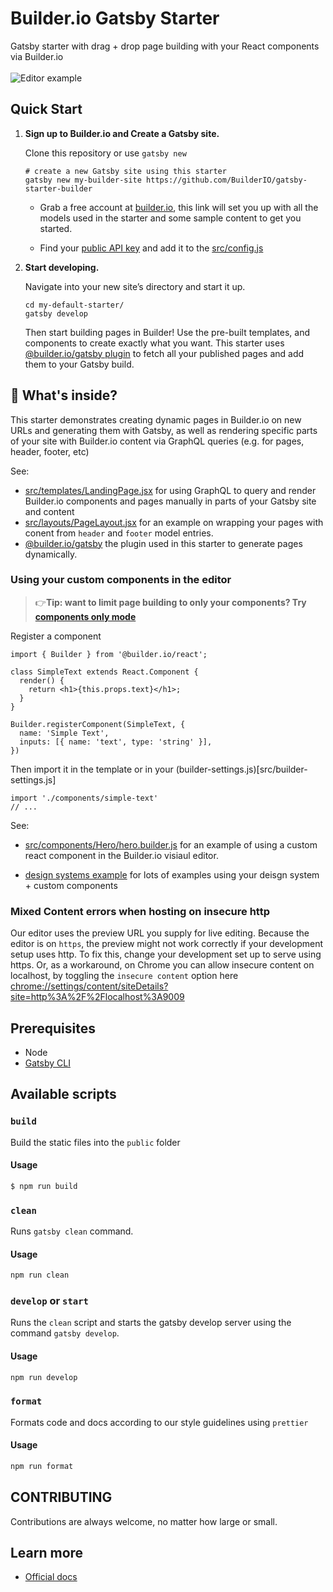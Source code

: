 # Builder.io Gatsby Starter

Gatsby starter with drag + drop page building with your React components via Builder.io
<br />
<br />
<img src="https://imgur.com/HjBWIbv.gif" alt="Editor example" />


## Quick Start
1.  **Sign up to Builder.io and Create a Gatsby site.**

    Clone this repository or use `gatsby new`
    ```shell
    # create a new Gatsby site using this starter
    gatsby new my-builder-site https://github.com/BuilderIO/gatsby-starter-builder
    ```

    - Grab a free account at [builder.io](https://builder.io/fork-sample-org), this link will set you up with all the models used in the starter and some sample content to get you started.

    - Find your [public API key](https://builder.io/account/organization) and add it to the [src/config.js](src/config.js)


2.  **Start developing.**

    Navigate into your new site’s directory and start it up.

    ```shell
    cd my-default-starter/
    gatsby develop
    ```

    Then start building pages in Builder! Use the pre-built templates, and components to create exactly what you want. This starter uses [@builder.io/gatsby plugin](https://github.com/BuilderIO/builder/tree/master/packages/gatsby) to fetch all your published pages and add them to your Gatsby build.


## 🧐 What's inside?
This starter demonstrates creating dynamic pages in Builder.io on new URLs and generating them with Gatsby, as well as rendering specific parts of your site with Builder.io content via GraphQL queries (e.g. for pages, header, footer, etc)

See: 
- [src/templates/LandingPage.jsx](src/templates/LandingPage.jsx) for using GraphQL to query and render Builder.io components and pages manually in parts of your Gatsby site and content
- [src/layouts/PageLayout.jsx](src/layouts/PageLayout.jsx) for an example on wrapping your pages with conent from `header` and `footer` model entries.
- [@builder.io/gatsby](https://github.com/builderio/builder/tree/master/packages/gatsby) the plugin used in this starter to generate pages dynamically.

### Using your custom components in the editor

> 👉**Tip: want to limit page building to only your components? Try [components only mode](https://builder.io/c/docs/guides/components-only-mode)**

Register a component

```tsx
import { Builder } from '@builder.io/react';

class SimpleText extends React.Component {
  render() {
    return <h1>{this.props.text}</h1>;
  }
}

Builder.registerComponent(SimpleText, {
  name: 'Simple Text',
  inputs: [{ name: 'text', type: 'string' }],
})

```

Then import it in the template or in your (builder-settings.js)[src/builder-settings.js]

```tsx
import './components/simple-text'
// ...
```

See:
- [src/components/Hero/hero.builder.js](src/components/Hero/hero.builder.js) for an example of using a custom react component in the Builder.io visiaul editor.

- [design systems example](https://github.com/BuilderIO/builder/tree/master/examples/react-design-system) for lots of examples using your deisgn system + custom components



### Mixed Content errors when hosting on insecure http
Our editor uses the preview URL you supply for live editing. Because the editor is on `https`, the preview might not work correctly if your development setup uses http. To fix this, change your development set up to serve using https. Or, as a workaround, on Chrome you can allow insecure content on localhost, by toggling the `insecure content` option here [chrome://settings/content/siteDetails?site=http%3A%2F%2Flocalhost%3A9009](chrome://settings/content/siteDetails?site=http%3A%2F%2Flocalhost%3A8000)


## Prerequisites

- Node
- [Gatsby CLI](https://www.gatsbyjs.org/docs/)


## Available scripts


### `build`

Build the static files into the `public` folder

#### Usage

```sh
$ npm run build
```

### `clean`

Runs `gatsby clean` command.

#### Usage

```sh
npm run clean
```

### `develop` or `start`

Runs the `clean` script and starts the gatsby develop server using the command `gatsby develop`. 

#### Usage

```sh
npm run develop
```

### `format`

Formats code and docs according to our style guidelines using `prettier`

#### Usage

```sh
npm run format
```

## CONTRIBUTING

Contributions are always welcome, no matter how large or small.


## Learn more

- [Official docs](https://www.builder.io/c/docs/getting-started)
